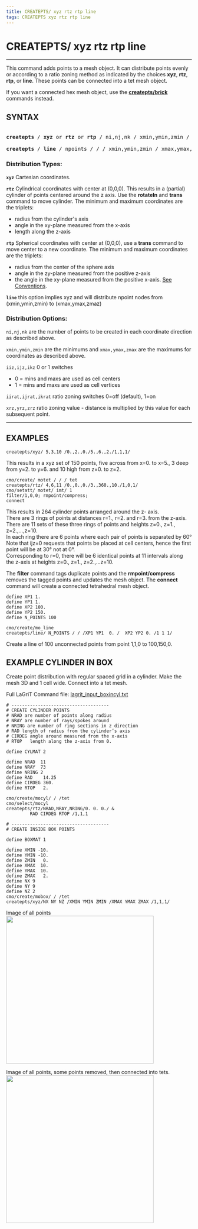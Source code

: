 ```yaml
---
title: CREATEPTS/ xyz rtz rtp line
tags: CREATEPTS xyz rtz rtp line
---
```



# CREATEPTS/ xyz rtz rtp line 

-----------


This command adds points to a mesh object. It can distribute points evenly or according to a ratio zoning method as indicated by the choices **xyz**, **rtz**, **rtp**, or **line**. These points can be connected into a tet mesh object. 


If you want a connected hex mesh object, use the [**createpts/brick**](CRTPTBRICK.md) commands instead.
  

## SYNTAX 

<pre> 
<b>createpts</b> / <b>xyz</b> or <b>rtz</b> or <b>rtp</b> / ni,nj,nk / xmin,ymin,zmin / xmax,ymax,zmax / iiz,ijz,ikz / [ iirat,ijrat,ikrat /xrz,yrz,zrz ]

<b>createpts</b> / <b>line</b> / npoints / / / xmin,ymin,zmin / xmax,ymax,zmax / iiz,ijz,ikz /
</pre>


### Distribution Types:

**`xyz`** Cartesian coordinates.


**`rtz`** Cylindrical coordinates with center at (0,0,0). This results in a (partial) cylinder of points centered around the z axis.  Use the **rotateln** and **trans** command to move cylinder.
The minimum and maximum coordinates are the triplets: 
- radius from the cylinder's axis
- angle in the xy-plane measured from the x-axis
- length along the z-axis
  

**`rtp`** Spherical coordinates with center at (0,0,0), use a **trans** command to move center to a new coordinate. 
The minimum and maximum coordinates are the triplets:   
- radius from the center of the sphere axis
- angle in the zy-plane measured from the positive z-axis
- the angle in the xy-plane measured from the positive x-axis. [See  Conventions](../../conventions.md). 


**`line`** this option implies xyz and will distribute npoint nodes from (xmin,ymin,zmin) to (xmax,ymax,zmaz)
  

### Distribution Options:

  
`ni,nj,nk` are the number of points to be created in each coordinate direction as described above.

`xmin,ymin,zmin` are the minimums and `xmax,ymax,zmax` are the maximums for coordinates as described above.

`iiz,ijz,ikz` 0 or 1 switches 
- 0 = mins and maxs are used as cell centers
- 1 = mins and maxs are used as cell vertices

`iirat,ijrat,ikrat` ratio zoning switches 0=off (default), 1=on

`xrz,yrz,zrz` ratio zoning value - distance is multiplied by this value for each subsequent point.


<hr>

## EXAMPLES 

```
createpts/xyz/ 5,3,10 /0.,2.,0./5.,6.,2./1,1,1/
```
This results in a xyz set of 150 points, five across from x=0. to x=5.,
3 deep from y=2. to y=6. and 10 high from z=0. to z=2.

```
cmo/create/ motet / / / tet
createpts/rtz/ 4,6,11 /0.,0.,0./3.,360.,10./1,0,1/
cmo/setatt/ motet/ imt/ 1
filter/1,0,0; rmpoint/compress;
connect
```
This results in 264 cylinder points arranged around the z- axis.   
There are 3 rings of points at distances r=1., r=2. and r=3. from the z-axis.  
There are 11 sets of these three rings of points and heights z=0., z=1., z=2.,...,z=10.   
In each ring there are 6 points where each pair of points is separated by 60°   
Note that ijz=0 requests that points be placed at cell centers, hence the first point will be at 30° not at 0°.  
Corresponding to r=0, there will be 6 identical points at 11 intervals along the z-axis at heights z=0., z=1., z=2.,...z=10.

The **filter** command tags duplicate points and the **rmpoint/compress** removes the tagged points and updates the mesh object. The **connect** command will create a connected tetrahedral mesh object.
  

```
define XP1 1.
define YP1 1.
define XP2 100.
define YP2 150.
define N_POINTS 100

cmo/create/mo_line 
createpts/line/ N_POINTS / / /XP1 YP1  0. /  XP2 YP2 0. /1 1 1/
```
Create a line of 100 unconnected points from point 1,1,0 to 100,150,0.

## EXAMPLE CYLINDER IN BOX

Create point distribution with regular spaced grid in a cylinder. Make the mesh 3D and 1 cell wide. Connect into a tet mesh.

Full LaGriT Command file: [lagrit_input_boxincyl.txt](https://lanl.github.io/LaGriT/pages/docs/demos/input/lagrit_input_boxincyl.txt) 

```
# -------------------------------------
# CREATE CYLINDER POINTS	
# NRAD are number of points along radius
# NRAY are number of rays/spokes around
# NRING are number of ring sections in z direction
# RAD length of radius from the cylinder’s axis
# CIRDEG angle around measured from the x-axis
# RTOP   length along the z-axis from 0.

define CYLMAT 2

define NRAD  11
define NRAY  73 
define NRING 2
define RAD    14.25
define CIRDEG 360.
define RTOP   2.

cmo/create/mocyl/ / /tet
cmo/select/mocyl
createpts/rtz/NRAD,NRAY,NRING/0. 0. 0./ &
         RAD CIRDEG RTOP /1,1,1
```

```
# -------------------------------------
# CREATE INSIDE BOX POINTS

define BOXMAT 1

define XMIN -10.
define YMIN -10.
define ZMIN   0.
define XMAX  10.
define YMAX  10.
define ZMAX   2.
define NX 9
define NY 9
define NZ 2
cmo/create/mobox/ / /tet
createpts/xyz/NX NY NZ /XMIN YMIN ZMIN /XMAX YMAX ZMAX /1,1,1/
```
Image of all points
<img src="https://lanl.github.io/LaGriT/assets/images/all_points.png" width="400"> 

Image of all points, some points removed, then connected into tets.
<img src="https://lanl.github.io/LaGriT/assets/images/tet_connect.png" width="400"> 


